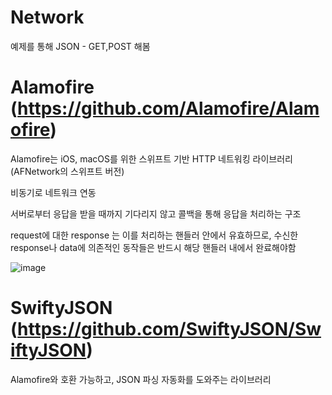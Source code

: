 # Network

예제를 통해 JSON - GET,POST 해봄

# Alamofire (https://github.com/Alamofire/Alamofire)

Alamofire는 iOS, macOS를 위한 스위프트 기반 HTTP 네트워킹 라이브러리 (AFNetwork의 스위프트 버전)

비동기로 네트워크 연동

서버로부터 응답을 받을 때까지 기다리지 않고 콜백을 통해 응답을 처리하는 구조

request에 대한 response 는 이를 처리하는 핸들러 안에서 유효하므로, 수신한 response나 data에 의존적인 동작들은 반드시 해당 핸들러 내에서 완료해야함

![image](/uploads/d832e2f07e488911931b9faa86c1a04e/image.png)

# SwiftyJSON (https://github.com/SwiftyJSON/SwiftyJSON)

Alamofire와 호환 가능하고, JSON 파싱 자동화를 도와주는 라이브러리

